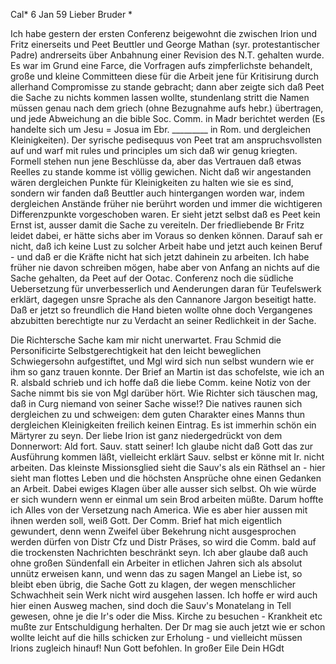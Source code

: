  Cal<icut>* 6 Jan 59
Lieber Bruder <Josenhans>*

Ich habe gestern der ersten Conferenz beigewohnt die zwischen Irion und Fritz einerseits und Peet Beuttler und George Mathan (syr. protestantischer Padre) andrerseits über Anbahnung einer Revision des N.T. gehalten wurde. Es war im Grund eine Farce, die Vorfragen aufs zimpferlichste behandelt, große und kleine Committeen diese für die Arbeit jene für Kritisirung durch allerhand Compromisse zu stande gebracht; dann aber zeigte sich daß Peet die Sache zu nichts kommen lassen wollte, stundenlang stritt die Namen müssen genau nach dem griech (ohne Bezugnahme aufs hebr.) übertragen, und jede Abweichung an die bible Soc. Comm. in Madr berichtet werden (Es handelte sich um Jesu = Josua im Ebr. _________ in Rom. und dergleichen Kleinigkeiten). Der syrische pedisequus von Peet trat am anspruchsvollsten auf und warf mit rules und principles um sich daß wir genug kriegten. Formell stehen nun jene Beschlüsse da, aber das Vertrauen daß etwas Reelles zu stande komme ist völlig gewichen. Nicht daß wir angestanden wären dergleichen Punkte für Kleinigkeiten zu halten wie sie es sind, sondern wir fanden daß Beuttler auch hintergangen worden war, indem dergleichen Anstände früher nie berührt worden und immer die wichtigeren Differenzpunkte vorgeschoben waren. Er sieht jetzt selbst daß es Peet kein Ernst ist, ausser damit die Sache zu vereiteln. Der friedliebende Br Fritz leidet dabei, er hätte sichs aber im Voraus so denken können. Darauf sah er nicht, daß ich keine Lust zu solcher Arbeit habe und jetzt auch keinen Beruf - und daß er die Kräfte nicht hat sich jetzt dahinein zu arbeiten. Ich habe früher nie davon schreiben mögen, habe aber von Anfang an nichts auf die Sache gehalten, da Peet auf der Ootac. Conferenz noch die südliche Uebersetzung für unverbesserlich und Aenderungen daran für Teufelswerk erklärt, dagegen unsre Sprache als den Cannanore Jargon beseitigt hatte. Daß er jetzt so freundlich die Hand bieten wollte ohne doch Vergangenes abzubitten berechtigte nur zu Verdacht an seiner Redlichkeit in der Sache.

Die Richtersche Sache kam mir nicht unerwartet. Frau Schmid die Personificirte Selbstgerechtigkeit hat den leicht beweglichen Schwiegersohn aufgestiftet, und Mgl wird sich nun selbst wundern wie er ihm so ganz trauen konnte. Der Brief an Martin ist das schofelste, wie ich an R. alsbald schrieb und ich hoffe daß die liebe Comm. keine Notiz von der Sache nimmt bis sie von Mgl darüber hört. Wie Richter sich täuschen mag, daß in Curg niemand von seiner Sache wisse!? Die natives raunen sich dergleichen zu und schweigen: dem guten Charakter eines Manns thun dergleichen Kleinigkeiten freilich keinen Eintrag. Es ist immerhin schön ein Märtyrer zu seyn. 
Der liebe Irion ist ganz niedergedrückt von dem Donnerwort: Ald fort. Sauv. statt seiner! Ich glaube nicht daß Gott das zur Ausführung kommen läßt, vielleicht erklärt Sauv. selbst er könne mit Ir. nicht arbeiten. Das kleinste Missionsglied sieht die Sauv's als ein Räthsel an - hier sieht man flottes Leben und die höchsten Ansprüche ohne einen Gedanken an Arbeit. Dabei ewiges Klagen über alle ausser sich selbst. Oh wie würde er sich wundern wenn er einmal um sein Brod arbeiten müßte. Darum hoffte ich Alles von der Versetzung nach America. Wie es aber hier aussen mit ihnen werden soll, weiß Gott. Der Comm. Brief hat mich eigentlich gewundert, denn wenn Zweifel über Bekehrung nicht ausgesprochen werden dürfen von Distr Cfz und Distr Präses, so wird die Comm. bald auf die trockensten Nachrichten beschränkt seyn. Ich aber glaube daß auch ohne großen Sündenfall ein Arbeiter in etlichen Jahren sich als absolut unnütz erweisen kann, und wenn das zu sagen Mangel an Liebe ist, so bleibt eben übrig, die Sache Gott zu klagen, der wegen menschlicher Schwachheit sein Werk nicht wird ausgehen lassen. Ich hoffe er wird auch hier einen Ausweg machen, sind doch die Sauv's Monatelang in Tell gewesen, ohne je die Ir's oder die Miss. Kirche zu besuchen - Krankheit etc mußte zur Entschuldigung herhalten. Der Dr mag sie auch jetzt wie er schon wollte leicht auf die hills schicken zur Erholung - und vielleicht müssen Irions zugleich hinauf! Nun Gott befohlen. In großer Eile  Dein HGdt


